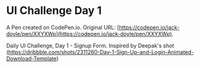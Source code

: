 # UI Challenge Day 1

A Pen created on CodePen.io. Original URL: [https://codepen.io/jack-doyle/pen/XXYXWp](https://codepen.io/jack-doyle/pen/XXYXWp).

Daily UI Challenge, Day 1 - Signup Form. Inspired by Deepak's shot (https://dribbble.com/shots/2311260-Day-1-Sign-Up-and-Login-Animated-Download-Template)
